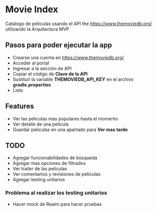 # Movie Index

Catalogo de peliculas usando el API the https://www.themoviedb.org/ utilizando la Arquitectura MVP

## Pasos para poder ejecutar la app

* Crearse una cuenta en https://www.themoviedb.org/
* Acceder al portal
* Ingresar a la sección de API
* Copiar el código de **Clave de la API**
* Sustituir la variable **THEMOVIEDB_API_KEY** en el archivo **gradle.properties**
* Listo

## Features

* Ver las peliculas mas populares hasta el momento
* Ver detalle de una pelicula
* Guardar peliculas en una apartado para **Ver mas tarde** 

## TODO

* Agregar funcionabilidades de búsqueda
* Agregar mas opciones de filtrados 
* Ver trailer de las peliculas
* Ver comentarios y revisiones de peliculas
* Agregar testing unitarios

### Problema al realizar los testing unitarios

* Hacer mock de Realm para hacer pruebas

